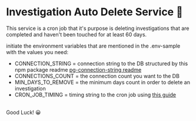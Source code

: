 # Investigation Auto Delete Service 🧨

This service is a cron job that it's purpose is deleting investigations that are
completed and haven't been touched for at least 60 days. <br />

initiate the environment variables that are mentioned in the .env-sample with the values you need:<br />
* CONNECTION_STRING = connection string to the DB structured by this npm package readme [pg-connection-string readme](https://github.com/brianc/node-postgres/tree/master/packages/pg-connection-string)
* CONNECTIONS_COUNT = the connection count you want to the DB
* MIN_DAYS_TO_REMOVE = the minimum days count in order to delete an investigation
* CRON_JOB_TIMING = timing string to the cron job using [this guide](https://support.acquia.com/hc/en-us/articles/360004224494-Cron-time-string-format)
<br />
Good Luck! 😀